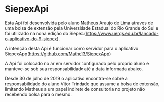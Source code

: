 # SiepexApi

  Esta Api foi desenvolvida pelo aluno Matheus Araujo de Lima atraves de uma bolsa de extensão
pela Universidade Estadual do Rio Grande do Sul e foi utilizado na nona edição do Siepex.(https://www.uergs.edu.br/lancado-o-aplicativo-do-9-siepex).

  A intenção desta Api é funcionar como servidor para o aplicativo SiepexApp(https://github.com/Mathe13/SiepexApp)
  
  A Api foi colocado no ar em servidor configurado pelo proprio aluno e manteve-se sob sua responsabilidade até a data informada abaixo.
  
  Desde 30 de julho de 2019 o aplicativo encontra-se sobre a responsabilidade do aluno Vitor Trindade que assume a bolsa de extensão, limitando Matheus a um papel indireto de consultoria no projeto não recebendo bolsa para o mesmo.
